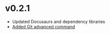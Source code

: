 # v0.2.1

- Updated Docusaurs and dependency libraries
- [Added Git advanced command](/docs/env/git#advanced)

<!-- truncate -->
